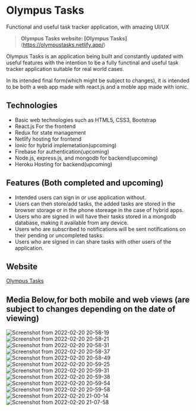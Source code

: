 # Olympus Tasks

Functional and useful task tracker application, with amazing UI/UX

> **Olympus Tasks website: [Olympus Tasks]**(https://olympustasks.netlify.app/)

Olympus Tasks is an application being built and constantly updated with useful features with the intention to be a fully functinal and useful task tracker application suitable for real world cases.

In its intended final form(which might be subject to changes), it is intended to be both a web app made with react.js and a moble app made with ionic.

## Technologies

- Basic web technologies such as HTML5, CSS3, Bootstrap
- React.js For the frontend
- Redux for state management
- Netlify hosting for frontend
- Ionic for hybrid implemetation(upcoming)
- Firebase for authentication(upcoming)
- Node.js, express.js, and mongodb for backend(upcoming)
- Heroku Hosting for backend(upcoming)

## Features (Both completed and upcoming)

- Intended users can sign in or use application without.
- Users can then store/add tasks, the added tasks are stored in the browser storage or in the phone storeage in the case of hybrid apps.
- Users who are signed in will have their tasks stored in a mongodb database, making it available from any device.
- Users who are subscribed to notifications will be sent notifications on their pending or uncompleted tasks.
- Users who are signed in can share tasks with other users of the application.

## Website

[Olympus Tasks](https://olympustasks.netlify.app/)

## Media Below,for both mobile and web views (are subject to changes depending on the date of viewing)
![Screenshot from 2022-02-20 20-58-19](https://user-images.githubusercontent.com/55140896/154862330-d68777de-c9bf-4a6d-9165-944d085c2be9.png)
![Screenshot from 2022-02-20 20-58-21](https://user-images.githubusercontent.com/55140896/154862461-4263cb8e-91a3-4ece-99d8-8fc163967d0e.png)
![Screenshot from 2022-02-20 20-58-31](https://user-images.githubusercontent.com/55140896/154862466-e811c297-ac25-446e-9639-3d93d40e147b.png)
![Screenshot from 2022-02-20 20-58-37](https://user-images.githubusercontent.com/55140896/154862473-ef613291-7c2b-44d4-8594-db0fe08d6c6d.png)
![Screenshot from 2022-02-20 20-58-49](https://user-images.githubusercontent.com/55140896/154862478-310c24ec-4039-49b8-b270-61d0ae62bc4f.png)
![Screenshot from 2022-02-20 20-59-25](https://user-images.githubusercontent.com/55140896/154862482-2620c605-edef-487d-bdac-1dbd1868b02b.png)
![Screenshot from 2022-02-20 20-59-31](https://user-images.githubusercontent.com/55140896/154862493-d8e309ec-b5cd-4e3a-a7aa-fe94dafab1a1.png)
![Screenshot from 2022-02-20 20-59-38](https://user-images.githubusercontent.com/55140896/154862503-7f07216f-8c69-4e4b-9afb-ab05ee162d51.png)
![Screenshot from 2022-02-20 20-59-54](https://user-images.githubusercontent.com/55140896/154862509-0c19d7e3-df0a-4d05-abcf-8a7080f4b2fc.png)
![Screenshot from 2022-02-20 20-59-58](https://user-images.githubusercontent.com/55140896/154862513-39f76037-4170-448a-93fd-6523243c243a.png)
![Screenshot from 2022-02-20 21-00-14](https://user-images.githubusercontent.com/55140896/154862520-ddc51a8e-8cd1-42a6-bf1a-a69c3bbd7b6b.png)
![Screenshot from 2022-02-20 21-07-58](https://user-images.githubusercontent.com/55140896/154862522-042b0028-2db4-4652-89d9-4fa6108979f5.png)

